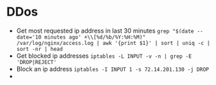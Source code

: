 # DDos

* Get most requested ip address in last 30 minutes `grep "$(date --date='10 minutes ago' +\\[%d/%b/%Y:%H:%M)" /var/log/nginx/access.log | awk '{print $1}' | sort | uniq -c | sort -nr | head`
* Get blocked ip addresses `iptables -L INPUT -v -n | grep -E 'DROP|REJECT'`
* Block an ip address `iptables -I INPUT 1 -s 72.14.201.130 -j DROP`
* 


